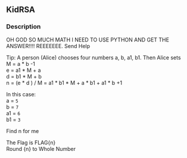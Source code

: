 ## KidRSA

### Description
OH GOD SO MUCH MATH I NEED TO USE PYTHON AND GET THE ANSWER!!!! REEEEEEE. Send Help

Tip: A person (Alice) chooses four numbers a, b, a1, b1. Then Alice sets<br>
M = a * b -1<br>
e = a1 * M + a<br>
d = b1 * M + b<br>
n = (e * d ) / M = a1 * b1 * M + a * b1 + a1 * b +1<br>

In this case: <br>
a = `5`<br>
b = `7`<br>
a1 = `6`<br>
b1 = `3`<br>

Find n for me


The Flag is FLAG{n}<br>
Round {n} to Whole Number
